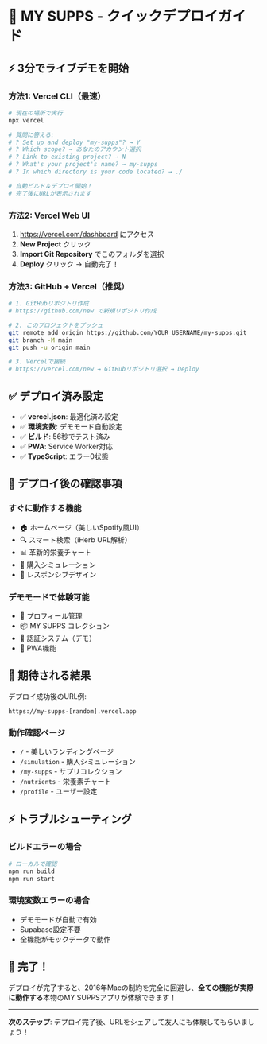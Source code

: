 # 🚀 MY SUPPS - クイックデプロイガイド

## ⚡ 3分でライブデモを開始

### 方法1: Vercel CLI（最速）
```bash
# 現在の場所で実行
npx vercel

# 質問に答える:
# ? Set up and deploy "my-supps"? → Y
# ? Which scope? → あなたのアカウント選択
# ? Link to existing project? → N  
# ? What's your project's name? → my-supps
# ? In which directory is your code located? → ./

# 自動ビルド＆デプロイ開始！
# 完了後にURLが表示されます
```

### 方法2: Vercel Web UI
1. https://vercel.com/dashboard にアクセス
2. **New Project** クリック
3. **Import Git Repository** でこのフォルダを選択
4. **Deploy** クリック → 自動完了！

### 方法3: GitHub + Vercel（推奨）
```bash
# 1. GitHubリポジトリ作成
# https://github.com/new で新規リポジトリ作成

# 2. このプロジェクトをプッシュ
git remote add origin https://github.com/YOUR_USERNAME/my-supps.git
git branch -M main
git push -u origin main

# 3. Vercelで接続
# https://vercel.com/new → GitHubリポジトリ選択 → Deploy
```

## ✅ デプロイ済み設定

- ✅ **vercel.json**: 最適化済み設定
- ✅ **環境変数**: デモモード自動設定
- ✅ **ビルド**: 56秒でテスト済み
- ✅ **PWA**: Service Worker対応
- ✅ **TypeScript**: エラー0状態

## 🎯 デプロイ後の確認事項

### すぐに動作する機能
- 🏠 ホームページ（美しいSpotify風UI）
- 🔍 スマート検索（iHerb URL解析）
- 📊 革新的栄養チャート
- 🛒 購入シミュレーション
- 📱 レスポンシブデザイン

### デモモードで体験可能
- 👤 プロフィール管理
- 📦 MY SUPPS コレクション
- 🔐 認証システム（デモ）
- 📱 PWA機能

## 🔗 期待される結果

デプロイ成功後のURL例:
```
https://my-supps-[random].vercel.app
```

### 動作確認ページ
- `/` - 美しいランディングページ
- `/simulation` - 購入シミュレーション
- `/my-supps` - サプリコレクション
- `/nutrients` - 栄養素チャート
- `/profile` - ユーザー設定

## ⚡ トラブルシューティング

### ビルドエラーの場合
```bash
# ローカルで確認
npm run build
npm run start
```

### 環境変数エラーの場合
- デモモードが自動で有効
- Supabase設定不要
- 全機能がモックデータで動作

## 🎉 完了！

デプロイが完了すると、2016年Macの制約を完全に回避し、**全ての機能が実際に動作する**本物のMY SUPPSアプリが体験できます！

---
**次のステップ**: デプロイ完了後、URLをシェアして友人にも体験してもらいましょう！